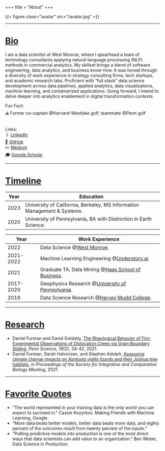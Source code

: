 +++
title = "About"
+++

{{< figure class="avatar" src="/avatar.jpg" >}}

---

# <ins>Bio</ins>

I am a data scientist at West Monroe, where I spearhead a team of technology consultants applying natural language processing (NLP) methods in commercial analytics. My skillset brings a blend of software engineering, data analytics, and business know-how. It was honed through a diversity of work experience in strategy consulting firms, tech startups, and academic research labs. Proficient with “full stack” data science development across data pipelines, applied analytics, data visualizations, machine learning, and containerized applications. Going forward, I intend to delve deeper into analytics enablement in digital transformation contexts. 


Fun Fact:<br>
⛳️ Former co-captain @Harvard-Westlake golf, teammate @Penn golf <br><br>

Links:<br>
🖇 [LinkedIn](https://www.linkedin.com/in/daniel-ryan-furman/)<br>
🦾 [GitHub](https://github.com/daniel-furman)<br> 
✏️ [Medium](https://medium.com/@daniel_furman)<br>
🎓 [Google Scholar](https://scholar.google.com/citations?hl=en&user=phb-R4cAAAAJ&view_op=list_works&gmla=AJsN-F6C1I4RZCwFP0WBF5h-biY9pV7x9aQJIB87G7h5gMouD2Ete0h1f5pDotAJRBXdSmHzHkrTm7eLuYeyHvyFHjZJJuzx-0lDQbpwQtptKyY09iydNy4)<br>

---

# <ins>Timeline</ins>

Year | Education
-----|-------
2023 | University of California, Berkeley, MS Information Management & Systems.
2020 | University of Pennsylvania, BA with Distinction in Earth Science.

Year | Work Experience
-----|-------
2022 | Data Science @<a href="https://www.westmonroe.com/services/digital/analytics-artificial-intelligence" target="_blank" rel="noopener noreferrer">West Monroe</a>.
2021-2022 | Machine Learning Engineering @<a href="https://www.understory.ai" target="_blank" rel="noopener noreferrer">Understory.ai</a>.
2021 | Graduate TA, Data Mining @<a href="https://daniel-furman.github.io/research-outputs/Syllabus_MBA247.pdf" target="_blank" rel="noopener noreferrer">Haas School of Business</a>.
2017-2020 | Geophysics Research @<a href="https://web.sas.upenn.edu/dgoldsby/" target="_blank" rel="noopener noreferrer">University of Pennsylvania</a>. 
2019 | Data Science Research @<a href="https://www.nsf.gov/awardsearch/showAward?AWD_ID=1757952" target="_blank" rel="noopener noreferrer">Harvey Mudd College</a>.

---

# <ins>Research</ins>

* Daniel Furman and David Goldsby, [The Rheological Behavior of Firn: Experimental Observations of Dislocation Creep via Grain Boundary Sliding](https://daniel-furman.github.io//research-outputs/Furman-and-Goldsby-2021.pdf), *Penn Science*, 19(2), 34-42, 2021.
* Daniel Furman, Sarah Halvorsen, and Stephen Adolph, [Assessing climate change impacts on *Xantusia vigilis* lizards and their Joshua tree habitats](https://daniel-furman.github.io//research-outputs/SICB-poster-final.jpg), in *Proceedings of the Society for Integrative and Comparative Biology Meeting*, 2021. 

---

# <ins>Favorite Quotes</ins>

* "The world represented in your training data is the only world you can expect to succeed in." Cassie Kozyrkov. Making Friends with Machine Learning, Google.
* “More data beats better models, better data beats more data, and eighty percent of the outcomes result from twenty percent of the inputs.”
* “Putting predictive models into production is one of the most direct ways that data scientists can add value to an organization.” Ben Weber, Data Science in Production.
